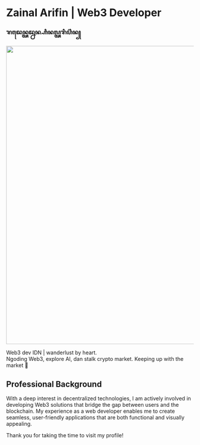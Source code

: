 # Zainal Arifin | Web3 Developer 

### ꦫꦢꦺꦤ꧀ꦄꦢ꧀ꦤꦤ꧀ꦲꦶꦤꦭ꧀ꦄꦫꦶꦥ꦳ꦶꦤ꧀
<a href="https://github.com/ryo-ma/github-profile-trophy">
  <img width=800 src="https://github-profile-trophy.vercel.app/?username=ryo-ma&column=10&theme=gruvbox&no-frame=true"/>
</a>

Web3 dev IDN | wanderlust by heart. <br>
Ngoding Web3, explore AI, dan stalk crypto market.
Keeping up with the market 👀

## Professional Background

With a deep interest in decentralized technologies, I am actively involved in developing Web3 solutions that bridge the gap between users and the blockchain. My experience as a web developer enables me to create seamless, user-friendly applications that are both functional and visually appealing.


Thank you for taking the time to visit my profile!

